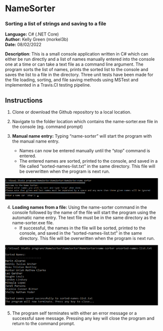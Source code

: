# NameSorter
### Sorting a list of strings and saving to a file
**Language:** C# (.NET Core)  
**Author:** Kelly Green (morkel3b)  
**Date:** 08/02/2022 

**Description**: This is a small console application written in C# which can either be run directly and a list of names manually entered into the console one at a time or can take a text file as a command line argument. The program sorts the list of names, prints the sorted list to the console and saves the list to a file in the directory. Three unit tests have been made for the file loading, sorting, and file saving methods using MSTest and implemented in a Travis.CI testing pipeline.

## Instructions

1.  Clone or download the Github repository to a local location.

2. Navigate to the folder location which contains the name-sorter.exe file in the console (eg. command prompt)

3. **Manual name entry:** Typing “name-sorter” will start the program with the manual name entry.
    - Names can now be entered manually until the “stop” command is entered.
    - The entered names are sorted, printed to the console, and saved in a file called “sorted-names-list.txt” in the same directory. This file will be overwritten when the program is next run.

![Screenshot](/docs/images/img1.png)

4. **Loading names from a file:** Using the name-sorter command in the console followed by the name of the file will start the program using the automatic name entry. The text file must be in the same directory as the name-sorter.exe file.
    - If successful, the names in the file will be sorted, printed to the console, and saved in the “sorted-names-list.txt” in the same directory. This file will be overwritten when the program is next run.

![Screenshot](/docs/images/img2.png)

5. The program self terminates with either an error message or a successful save message. Pressing any key will close the program and return to the command prompt.
